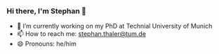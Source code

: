 ### Hi there, I'm Stephan 👋

- 🔭 I’m currently working on my PhD at Technial University of Munich
- 📫 How to reach me: stephan.thaler@tum.de
- 😄 Pronouns: he/him


<!--
**S-Thaler/S-Thaler** is a ✨ _special_ ✨ repository because its `README.md` (this file) appears on your GitHub profile.

Here are some ideas to get you started:

- 🔭 I’m currently working on ...
- 🌱 I’m currently learning ...
- 👯 I’m looking to collaborate on ...
- 🤔 I’m looking for help with ...
- 💬 Ask me about ...
- 📫 How to reach me: ...
- 😄 Pronouns: ...
- ⚡ Fun fact: ...
-->
